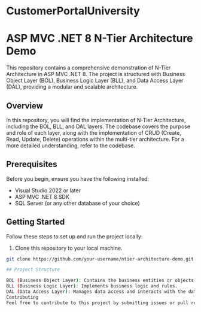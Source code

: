 # CustomerPortalUniversity

# ASP MVC .NET 8 N-Tier Architecture Demo

This repository contains a comprehensive demonstration of N-Tier Architecture in ASP MVC .NET 8. The project is structured with Business Object Layer (BOL), Business Logic Layer (BLL), and Data Access Layer (DAL), providing a modular and scalable architecture.

## Overview

In this repository, you will find the implementation of N-Tier Architecture, including the BOL, BLL, and DAL layers. The codebase covers the purpose and role of each layer, along with the implementation of CRUD (Create, Read, Update, Delete) operations within the multi-tier architecture. For a more detailed understanding, refer to the codebase.


## Prerequisites

Before you begin, ensure you have the following installed:

- Visual Studio 2022 or later
- ASP MVC .NET 8 SDK
- SQL Server (or any other database of your choice)

## Getting Started

Follow these steps to set up and run the project locally:

1. Clone this repository to your local machine.

```bash
git clone https://github.com/your-username/ntier-architecture-demo.git

## Project Structure 

BOL (Business Object Layer): Contains the business entities or objects.
BLL (Business Logic Layer): Implements business logic and rules.
DAL (Data Access Layer): Manages data access and interacts with the database.
Contributing
Feel free to contribute to this project by submitting issues or pull requests. Your feedback and contributions are highly appreciated.
